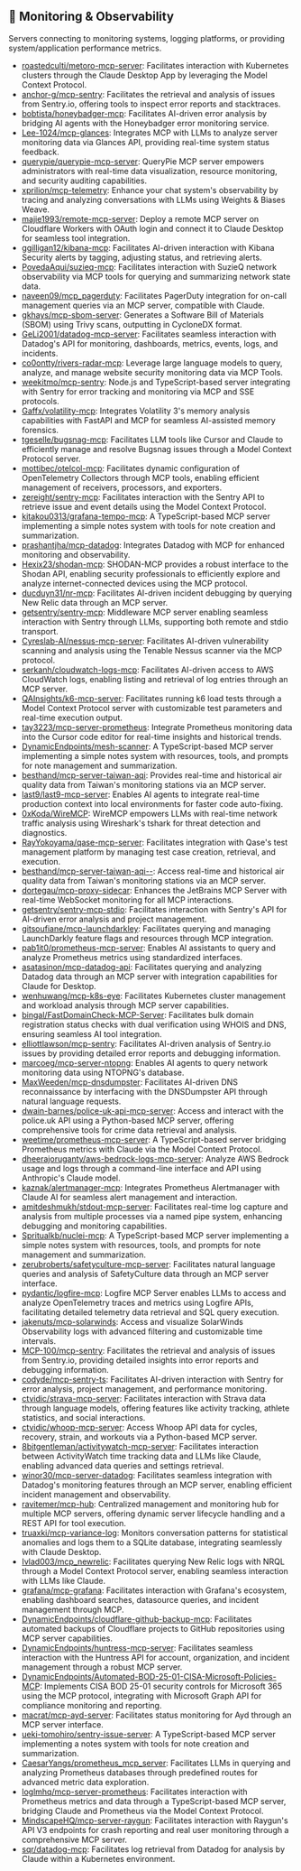 ## 📡 Monitoring & Observability

Servers connecting to monitoring systems, logging platforms, or providing system/application performance metrics.

- [roastedculti/metoro-mcp-server](https://github.com/roastedculti/metoro-mcp-server): Facilitates interaction with Kubernetes clusters through the Claude Desktop App by leveraging the Model Context Protocol.
- [anchor-g/mcp-sentry](https://github.com/anchor-g/mcp-sentry): Facilitates the retrieval and analysis of issues from Sentry.io, offering tools to inspect error reports and stacktraces.
- [bobtista/honeybadger-mcp](https://github.com/bobtista/honeybadger-mcp): Facilitates AI-driven error analysis by bridging AI agents with the Honeybadger error monitoring service.
- [Lee-1024/mcp-glances](https://github.com/Lee-1024/mcp-glances): Integrates MCP with LLMs to analyze server monitoring data via Glances API, providing real-time system status feedback.
- [querypie/querypie-mcp-server](https://github.com/querypie/querypie-mcp-server): QueryPie MCP server empowers administrators with real-time data visualization, resource monitoring, and security auditing capabilities.
- [xprilion/mcp-telemetry](https://github.com/xprilion/mcp-telemetry): Enhance your chat system's observability by tracing and analyzing conversations with LLMs using Weights & Biases Weave.
- [majie1993/remote-mcp-server](https://github.com/majie1993/remote-mcp-server): Deploy a remote MCP server on Cloudflare Workers with OAuth login and connect it to Claude Desktop for seamless tool integration.
- [ggilligan12/kibana-mcp](https://github.com/ggilligan12/kibana-mcp): Facilitates AI-driven interaction with Kibana Security alerts by tagging, adjusting status, and retrieving alerts.
- [PovedaAqui/suzieq-mcp](https://github.com/PovedaAqui/suzieq-mcp): Facilitates interaction with SuzieQ network observability via MCP tools for querying and summarizing network state data.
- [naveen09/mcp_pagerduty](https://github.com/naveen09/mcp_pagerduty): Facilitates PagerDuty integration for on-call management queries via an MCP server, compatible with Claude.
- [gkhays/mcp-sbom-server](https://github.com/gkhays/mcp-sbom-server): Generates a Software Bill of Materials (SBOM) using Trivy scans, outputting in CycloneDX format.
- [GeLi2001/datadog-mcp-server](https://github.com/GeLi2001/datadog-mcp-server): Facilitates seamless interaction with Datadog's API for monitoring, dashboards, metrics, events, logs, and incidents.
- [co0ontty/rivers-radar-mcp](https://github.com/co0ontty/rivers-radar-mcp): Leverage large language models to query, analyze, and manage website security monitoring data via MCP Tools.
- [weekitmo/mcp-sentry](https://github.com/weekitmo/mcp-sentry): Node.js and TypeScript-based server integrating with Sentry for error tracking and monitoring via MCP and SSE protocols.
- [Gaffx/volatility-mcp](https://github.com/Gaffx/volatility-mcp): Integrates Volatility 3's memory analysis capabilities with FastAPI and MCP for seamless AI-assisted memory forensics.
- [tgeselle/bugsnag-mcp](https://github.com/tgeselle/bugsnag-mcp): Facilitates LLM tools like Cursor and Claude to efficiently manage and resolve Bugsnag issues through a Model Context Protocol server.
- [mottibec/otelcol-mcp](https://github.com/mottibec/otelcol-mcp): Facilitates dynamic configuration of OpenTelemetry Collectors through MCP tools, enabling efficient management of receivers, processors, and exporters.
- [zereight/sentry-mcp](https://github.com/zereight/sentry-mcp): Facilitates interaction with the Sentry API to retrieve issue and event details using the Model Context Protocol.
- [kitakou0313/grafana-tempo-mcp](https://github.com/kitakou0313/grafana-tempo-mcp): A TypeScript-based MCP server implementing a simple notes system with tools for note creation and summarization.
- [prashantjha/mcp-datadog](https://github.com/prashantjha/mcp-datadog): Integrates Datadog with MCP for enhanced monitoring and observability.
- [Hexix23/shodan-mcp](https://github.com/Hexix23/shodan-mcp): SHODAN-MCP provides a robust interface to the Shodan API, enabling security professionals to efficiently explore and analyze internet-connected devices using the MCP protocol.
- [ducduyn31/nr-mcp](https://github.com/ducduyn31/nr-mcp): Facilitates AI-driven incident debugging by querying New Relic data through an MCP server.
- [getsentry/sentry-mcp](https://github.com/getsentry/sentry-mcp): Middleware MCP server enabling seamless interaction with Sentry through LLMs, supporting both remote and stdio transport.
- [Cyreslab-AI/nessus-mcp-server](https://github.com/Cyreslab-AI/nessus-mcp-server): Facilitates AI-driven vulnerability scanning and analysis using the Tenable Nessus scanner via the MCP protocol.
- [serkanh/cloudwatch-logs-mcp](https://github.com/serkanh/cloudwatch-logs-mcp): Facilitates AI-driven access to AWS CloudWatch logs, enabling listing and retrieval of log entries through an MCP server.
- [QAInsights/k6-mcp-server](https://github.com/QAInsights/k6-mcp-server): Facilitates running k6 load tests through a Model Context Protocol server with customizable test parameters and real-time execution output.
- [tay3223/mcp-server-prometheus](https://github.com/tay3223/mcp-server-prometheus): Integrate Prometheus monitoring data into the Cursor code editor for real-time insights and historical trends.
- [DynamicEndpoints/mesh-scanner](https://github.com/DynamicEndpoints/mesh-scanner): A TypeScript-based MCP server implementing a simple notes system with resources, tools, and prompts for note management and summarization.
- [besthand/mcp-server-taiwan-aqi](https://github.com/besthand/mcp-server-taiwan-aqi): Provides real-time and historical air quality data from Taiwan's monitoring stations via an MCP server.
- [last9/last9-mcp-server](https://github.com/last9/last9-mcp-server): Enables AI agents to integrate real-time production context into local environments for faster code auto-fixing.
- [0xKoda/WireMCP](https://github.com/0xKoda/WireMCP): WireMCP empowers LLMs with real-time network traffic analysis using Wireshark's tshark for threat detection and diagnostics.
- [RayYokoyama/qase-mcp-server](https://github.com/RayYokoyama/qase-mcp-server): Facilitates integration with Qase's test management platform by managing test case creation, retrieval, and execution.
- [besthand/mcp-server-taiwan-aqi--](https://github.com/besthand/mcp-server-taiwan-aqi--): Access real-time and historical air quality data from Taiwan's monitoring stations via an MCP server.
- [dortegau/mcp-proxy-sidecar](https://github.com/dortegau/mcp-proxy-sidecar): Enhances the JetBrains MCP Server with real-time WebSocket monitoring for all MCP interactions.
- [getsentry/sentry-mcp-stdio](https://github.com/getsentry/sentry-mcp-stdio): Facilitates interaction with Sentry's API for AI-driven error analysis and project management.
- [gitsoufiane/mcp-launchdarkley](https://github.com/gitsoufiane/mcp-launchdarkley): Facilitates querying and managing LaunchDarkly feature flags and resources through MCP integration.
- [pab1it0/prometheus-mcp-server](https://github.com/pab1it0/prometheus-mcp-server): Enables AI assistants to query and analyze Prometheus metrics using standardized interfaces.
- [asatasinon/mcp-datadog-api](https://github.com/asatasinon/mcp-datadog-api): Facilitates querying and analyzing Datadog data through an MCP server with integration capabilities for Claude for Desktop.
- [wenhuwang/mcp-k8s-eye](https://github.com/wenhuwang/mcp-k8s-eye): Facilitates Kubernetes cluster management and workload analysis through MCP server capabilities.
- [bingal/FastDomainCheck-MCP-Server](https://github.com/bingal/FastDomainCheck-MCP-Server): Facilitates bulk domain registration status checks with dual verification using WHOIS and DNS, ensuring seamless AI tool integration.
- [elliottlawson/mcp-sentry](https://github.com/elliottlawson/mcp-sentry): Facilitates AI-driven analysis of Sentry.io issues by providing detailed error reports and debugging information.
- [marcoeg/mcp-server-ntopng](https://github.com/marcoeg/mcp-server-ntopng): Enables AI agents to query network monitoring data using NTOPNG's database.
- [MaxWeeden/mcp-dnsdumpster](https://github.com/MaxWeeden/mcp-dnsdumpster): Facilitates AI-driven DNS reconnaissance by interfacing with the DNSDumpster API through natural language requests.
- [dwain-barnes/police-uk-api-mcp-server](https://github.com/dwain-barnes/police-uk-api-mcp-server): Access and interact with the police.uk API using a Python-based MCP server, offering comprehensive tools for crime data retrieval and analysis.
- [weetime/prometheus-mcp-server](https://github.com/weetime/prometheus-mcp-server): A TypeScript-based server bridging Prometheus metrics with Claude via the Model Context Protocol.
- [dheerajoruganty/aws-bedrock-logs-mcp-server](https://github.com/dheerajoruganty/aws-bedrock-logs-mcp-server): Analyze AWS Bedrock usage and logs through a command-line interface and API using Anthropic's Claude model.
- [kaznak/alertmanager-mcp](https://github.com/kaznak/alertmanager-mcp): Integrates Prometheus Alertmanager with Claude AI for seamless alert management and interaction.
- [amitdeshmukh/stdout-mcp-server](https://github.com/amitdeshmukh/stdout-mcp-server): Facilitates real-time log capture and analysis from multiple processes via a named pipe system, enhancing debugging and monitoring capabilities.
- [Spritualkb/nuclei-mcp](https://github.com/Spritualkb/nuclei-mcp): A TypeScript-based MCP server implementing a simple notes system with resources, tools, and prompts for note management and summarization.
- [zerubroberts/safetyculture-mcp-server](https://github.com/zerubroberts/safetyculture-mcp-server): Facilitates natural language queries and analysis of SafetyCulture data through an MCP server interface.
- [pydantic/logfire-mcp](https://github.com/pydantic/logfire-mcp): Logfire MCP Server enables LLMs to access and analyze OpenTelemetry traces and metrics using Logfire APIs, facilitating detailed telemetry data retrieval and SQL query execution.
- [jakenuts/mcp-solarwinds](https://github.com/jakenuts/mcp-solarwinds): Access and visualize SolarWinds Observability logs with advanced filtering and customizable time intervals.
- [MCP-100/mcp-sentry](https://github.com/MCP-100/mcp-sentry): Facilitates the retrieval and analysis of issues from Sentry.io, providing detailed insights into error reports and debugging information.
- [codyde/mcp-sentry-ts](https://github.com/codyde/mcp-sentry-ts): Facilitates AI-driven interaction with Sentry for error analysis, project management, and performance monitoring.
- [ctvidic/strava-mcp-server](https://github.com/ctvidic/strava-mcp-server): Facilitates interaction with Strava data through language models, offering features like activity tracking, athlete statistics, and social interactions.
- [ctvidic/whoop-mcp-server](https://github.com/ctvidic/whoop-mcp-server): Access Whoop API data for cycles, recovery, strain, and workouts via a Python-based MCP server.
- [8bitgentleman/activitywatch-mcp-server](https://github.com/8bitgentleman/activitywatch-mcp-server): Facilitates interaction between ActivityWatch time tracking data and LLMs like Claude, enabling advanced data queries and settings retrieval.
- [winor30/mcp-server-datadog](https://github.com/winor30/mcp-server-datadog): Facilitates seamless integration with Datadog's monitoring features through an MCP server, enabling efficient incident management and observability.
- [ravitemer/mcp-hub](https://github.com/ravitemer/mcp-hub): Centralized management and monitoring hub for multiple MCP servers, offering dynamic server lifecycle handling and a REST API for tool execution.
- [truaxki/mcp-variance-log](https://github.com/truaxki/mcp-variance-log): Monitors conversation patterns for statistical anomalies and logs them to a SQLite database, integrating seamlessly with Claude Desktop.
- [Ivlad003/mcp_newrelic](https://github.com/Ivlad003/mcp_newrelic): Facilitates querying New Relic logs with NRQL through a Model Context Protocol server, enabling seamless interaction with LLMs like Claude.
- [grafana/mcp-grafana](https://github.com/grafana/mcp-grafana): Facilitates interaction with Grafana's ecosystem, enabling dashboard searches, datasource queries, and incident management through MCP.
- [DynamicEndpoints/cloudflare-github-backup-mcp](https://github.com/DynamicEndpoints/cloudflare-github-backup-mcp): Facilitates automated backups of Cloudflare projects to GitHub repositories using MCP server capabilities.
- [DynamicEndpoints/huntress-mcp-server](https://github.com/DynamicEndpoints/huntress-mcp-server): Facilitates seamless interaction with the Huntress API for account, organization, and incident management through a robust MCP server.
- [DynamicEndpoints/Automated-BOD-25-01-CISA-Microsoft-Policies-MCP](https://github.com/DynamicEndpoints/Automated-BOD-25-01-CISA-Microsoft-Policies-MCP): Implements CISA BOD 25-01 security controls for Microsoft 365 using the MCP protocol, integrating with Microsoft Graph API for compliance monitoring and reporting.
- [macrat/mcp-ayd-server](https://github.com/macrat/mcp-ayd-server): Facilitates status monitoring for Ayd through an MCP server interface.
- [ueki-tomohiro/sentry-issue-server](https://github.com/ueki-tomohiro/sentry-issue-server): A TypeScript-based MCP server implementing a notes system with tools for note creation and summarization.
- [CaesarYangs/prometheus_mcp_server](https://github.com/CaesarYangs/prometheus_mcp_server): Facilitates LLMs in querying and analyzing Prometheus databases through predefined routes for advanced metric data exploration.
- [loglmhq/mcp-server-prometheus](https://github.com/loglmhq/mcp-server-prometheus): Facilitates interaction with Prometheus metrics and data through a TypeScript-based MCP server, bridging Claude and Prometheus via the Model Context Protocol.
- [MindscapeHQ/mcp-server-raygun](https://github.com/MindscapeHQ/mcp-server-raygun): Facilitates interaction with Raygun's API V3 endpoints for crash reporting and real user monitoring through a comprehensive MCP server.
- [sqr/datadog-mcp](https://github.com/sqr/datadog-mcp): Facilitates log retrieval from Datadog for analysis by Claude within a Kubernetes environment.


